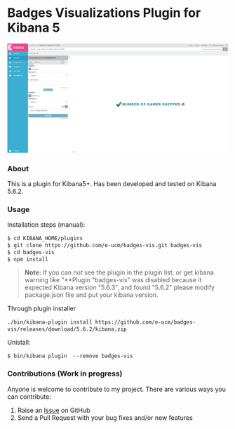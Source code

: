 # Badges Visualizations Plugin for Kibana 5


![Screenshot](images/kibana_info.PNG)

### About
This is a plugin for Kibana5+. Has been developed and tested on Kibana 5.6.2.

### Usage
Installation steps (manual):
```
$ cd KIBANA_HOME/plugins
$ git clone https://github.com/e-ucm/badges-vis.git badges-vis
$ cd badges-vis
$ npm install
```
> **Note:** If you can not see the plugin in the plugin list, or get kibana warning like "**Plugin "badges-vis" was disabled because it expected Kibana version "5.6.3", and found "5.6.2" please modify package.json file and put your kibana version.

Through plugin installer
```
./bin/kibana-plugin install https://github.com/e-ucm/badges-vis/releases/download/5.6.2/kibana.zip
```

Unistall:
```
$ bin/kibana plugin  --remove badges-vis
```

### Contributions (Work in progress)
Anyone is welcome to contribute to my project. There are various ways you can contribute:

1. Raise an [Issue](https://github.com/e-ucm/badges-vis/issues) on GitHub
2. Send a Pull Request with your bug fixes and/or new features
